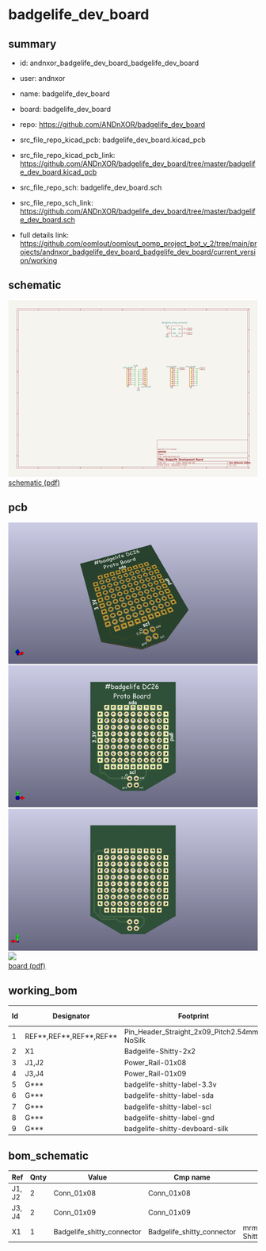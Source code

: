 # badgelife_dev_board
 
## summary 
* id: andnxor_badgelife_dev_board_badgelife_dev_board
* user: andnxor
* name: badgelife_dev_board
* board: badgelife_dev_board
* repo: https://github.com/ANDnXOR/badgelife_dev_board
* src_file_repo_kicad_pcb: badgelife_dev_board.kicad_pcb
* src_file_repo_kicad_pcb_link: https://github.com/ANDnXOR/badgelife_dev_board/tree/master/badgelife_dev_board.kicad_pcb


* src_file_repo_sch: badgelife_dev_board.sch
* src_file_repo_sch_link: https://github.com/ANDnXOR/badgelife_dev_board/tree/master/badgelife_dev_board.sch
* full details link: https://github.com/oomlout/oomlout_oomp_project_bot_v_2/tree/main/projects/andnxor_badgelife_dev_board_badgelife_dev_board/current_version/working  

## schematic  
![](working_schematic_600.png)  
[schematic (pdf)](working_schematic.pdf)  

## pcb  
![](working_3d_600.png) 
![](working_3d_front_600.png)  
![](working_3d_back_600.png)  
![](working_600.png)  
[board (pdf)](working.pdf)  

## working_bom
| Id | Designator | Footprint | Quantity | Designation | Supplier and ref |  | None | 
| --- | --- | --- | --- | --- | --- | --- | --- | 
| 1 | REF**,REF**,REF**,REF** | Pin_Header_Straight_2x09_Pitch2.54mm-NoSilk | 4 | Pin_Header_Straight_2x09_Pitch2.54mm |  |  | [''] | 
| 2 | X1 | Badgelife-Shitty-2x2 | 1 | Badgelife_shitty_connector |  |  | [''] | 
| 3 | J1,J2 | Power_Rail-01x08 | 2 | Conn_01x08 |  |  | [''] | 
| 4 | J3,J4 | Power_Rail-01x09 | 2 | Conn_01x09 |  |  | [''] | 
| 5 | G*** | badgelife-shitty-label-3.3v | 1 | LOGO |  |  | [''] | 
| 6 | G*** | badgelife-shitty-label-sda | 1 | LOGO |  |  | [''] | 
| 7 | G*** | badgelife-shitty-label-scl | 1 | LOGO |  |  | [''] | 
| 8 | G*** | badgelife-shitty-label-gnd | 1 | LOGO |  |  | [''] | 
| 9 | G*** | badgelife-shitty-devboard-silk | 1 | LOGO |  |  | [''] | 


## bom_schematic
| Ref | Qnty | Value | Cmp name | Footprint | Description | Vendor | DNP | 
| --- | --- | --- | --- | --- | --- | --- | --- | 
| J1, J2 | 2 | Conn_01x08 | Conn_01x08 |  |  |  |  | 
| J3, J4 | 2 | Conn_01x09 | Conn_01x09 |  |  |  |  | 
| X1 | 1 | Badgelife_shitty_connector | Badgelife_shitty_connector | mrmeeseeks:Badgelife-Shitty-2x2 |  |  |  | 



